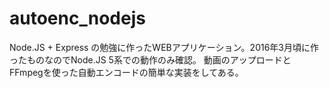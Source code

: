 # autoenc_nodejs
Node.JS + Express の勉強に作ったWEBアプリケーション。2016年3月頃に作ったものなのでNode.JS 5系での動作のみ確認。
動画のアップロードとFFmpegを使った自動エンコードの簡単な実装をしてある。